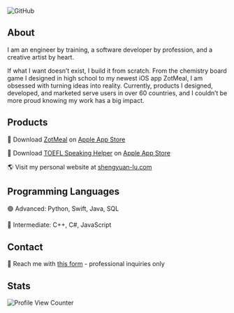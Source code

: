 ![GitHub](https://github.com/shengyuan-lu/shengyuan-lu/assets/70995597/97cdc3fb-c546-4a30-831f-447a2e9f96b9)

## About
I am an engineer by training, a software developer by profession, and a creative artist by heart.

If what I want doesn’t exist, I build it from scratch. From the chemistry board game I designed in high school to my newest iOS app ZotMeal, I am obsessed with turning ideas into reality. Currently, products I designed, developed, and marketed serve users in over 60 countries, and I couldn’t be more proud knowing my work has a big impact.

## Products 
📱 Download [ZotMeal](https://shengyuan-lu.com/project/zotmeal) on [Apple App Store](https://apps.apple.com/us/app/zotmeal/id1551606266)

📱 Download [TOEFL Speaking Helper](https://shengyuan-lu.com/project/toefl-helper) on [Apple App Store](https://apps.apple.com/us/app/toefl-speaking-helper/id1547083580)

🌎 Visit my personal website at [shengyuan-lu.com](https://shengyuan-lu.com/)

## Programming Languages
🟢 Advanced: Python, Swift, Java, SQL

🔵 Intermediate: C++, C#, JavaScript

## Contact
📩 Reach me with [this form](https://shengyuan-lu.com/contact-form) - professional inquiries only

## Stats 
![Profile View Counter](https://komarev.com/ghpvc/?username=shengyuan-lu&style=for-the-badge)
